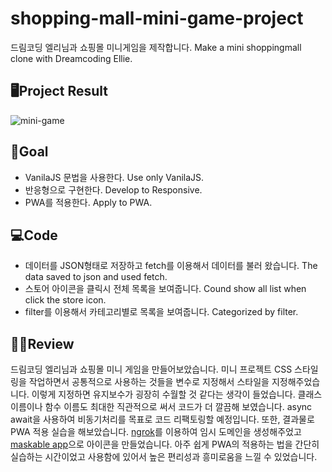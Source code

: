 # shopping-mall-mini-game-project
드림코딩 엘리님과 쇼핑몰 미니게임을 제작합니다. Make a mini shoppingmall clone with Dreamcoding Ellie.  

## 🖥Project Result
![mini-game](https://t1.daumcdn.net/cafeattach/1Dzpp/f47ea5817aed6b28b2cea14a03ad0315048e646a) 

## 🥅Goal
- VanilaJS 문법을 사용한다. Use only VanilaJS.  
- 반응형으로 구현한다. Develop to Responsive.  
- PWA를 적용한다. Apply to PWA.  

## 💻Code
- 데이터를 JSON형태로 저장하고 fetch를 이용해서 데이터를 불러 왔습니다. The data saved to json and used fetch.  
- 스토어 아이콘을 클릭시 전체 목록을 보여줍니다. Cound show all list when click the store icon.  
- filter를 이용해서 카테고리별로 목록을 보여줍니다. Categorized by filter.  

## 🙋‍♀️Review
드림코딩 엘리님과 쇼핑몰 미니 게임을 만들어보았습니다. 미니 프로젝트 CSS 스타일링을 작업하면서 공통적으로 사용하는 것들을 변수로 지정해서 스타일을 지정해주었습니다. 이렇게 지정하면 유지보수가 굉장히 수월할 것 같다는 생각이 들었습니다. 클래스 이름이나 함수 이름도 최대한 직관적으로 써서 코드가 더 깔끔해 보였습니다. async await을 사용하여 비동기처리를 목표로 코드 리팩토링할  예정입니다. 
또한, 결과물로 PWA 적용 실습을 해보았습니다. [ngrok](https://dashboard.ngrok.com/get-started/setup)를 이용하여 임시 도메인을 생성해주었고 [maskable app](https://maskable.app/)으로 아이콘을 만들었습니다. 아주 쉽게 PWA의 적용하는 법을 간단히 실습하는 시간이었고 사용함에 있어서 높은 편리성과 흥미로움을 느낄 수 있었습니다.

